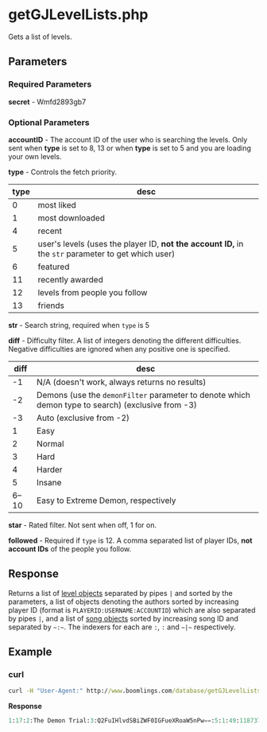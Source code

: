 # getGJLevelLists.php

Gets a list of levels.

## Parameters

### Required Parameters

**secret** - Wmfd2893gb7

### Optional Parameters

**accountID** - The account ID of the user who is searching the levels. Only sent when **type** is set to 8, 13 or when **type** is set to 5 and you are loading your own levels.  

**type** - Controls the fetch priority.  

| type | desc |
| ---- | ---- |
| 0 | most liked |
| 1 | most downloaded |
| 4 | recent |
| 5 | user's levels (uses the player ID, **not the account ID,** in the `str` parameter to get which user) |
| 6 | featured |
| 11 | recently awarded |
| 12 | levels from people you follow |
| 13 | friends |

**str** - Search string, required when `type` is 5

**diff** - Difficulty filter. A list of integers denoting the different difficulties. Negative difficulties are ignored when any positive one is specified.

| diff | desc |
| ---- | ---- |
| -1 | N/A (doesn't work, always returns no results) |
| -2 | Demons (use the `demonFilter` parameter to denote which demon type to search) (exclusive from -3) |
| -3 | Auto (exclusive from -2) |
| 1 | Easy |
| 2 | Normal |
| 3 | Hard |
| 4 | Harder |
| 5 | Insane |
| 6–10 | Easy to Extreme Demon, respectively |

**star** - Rated filter. Not sent when off, 1 for on.

**followed** - Required if `type` is 12. A comma separated list of player IDs, **not account IDs** of the people you follow.

## Response

Returns a list of [level objects](/resources/server/level) separated by pipes `|` and sorted by the parameters, a list of objects denoting the authors sorted by increasing player ID (format is `PLAYERID:USERNAME:ACCOUNTID`) which are also separated by pipes `|`, and a list of [song objects](/resources/server/song) sorted by increasing song ID and separated by `~:~`. The indexers for each are `:`, `:` and `~|~` respectively.

## Example

<!-- tabs:start -->

### **curl**

```cmd
curl -H "User-Agent:" http://www.boomlings.com/database/getGJLevelLists.php -X POST -d "secret=Wmfd2893gb7&type=6"
```

**Response**

```py
1:17:2:The Demon Trial:3:Q2FuIHlvdSBiZWF0IGFueXRoaW5nPw==:5:1:49:1187377:50:YunHaSeu14:10:12:7:10:14:2:19:1:51:10565740,3979721,28220417,42584142:28:1687427379:29:0|1:16:2:My New List:3:U2Vjb25kIGxpc3QuIFRlc3RpbmcgdmVyc2lvbnMu:5:4:49:71:50:RobTop:10:11:7:1:14:1:19:1:51:91530036,91427162:28:1687427214:29:1687478036#16:RobTop:71|36314:YunHaSeu14:1187377#1:0:10#f5da5823d94bbe7208dd83a30ff427c7d88fdb99
```

<!-- tabs:end -->
